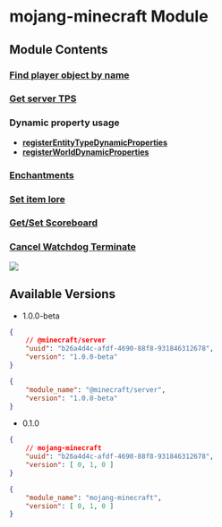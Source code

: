 # mojang-minecraft Module

## Module Contents

### [Find player object by name](./find_player_by_name.md)

### [Get server TPS](./TicksPerSecond.js)

### Dynamic property usage
  - [**registerEntityTypeDynamicProperties**](./DynamicProperty/registerEntityTypeDynamicProperties.js)
  - [**registerWorldDynamicProperties**](./DynamicProperty/registerWorldDynamicProperties.js)

### [Enchantments](./Enchantment/enchantment.js)

### [Set item lore](./setLore/index.js)

### [Get/Set Scoreboard](./scoreboard/index.js)

### [Cancel Watchdog Terminate](./watchdog/beforeWatchdogTerminate.js)

![](https://media.discordapp.net/attachments/852517995308646410/1009680002209546240/unknown.png)

## Available Versions
- 1.0.0-beta
```json
{
    // @minecraft/server
    "uuid": "b26a4d4c-afdf-4690-88f8-931846312678",
    "version": "1.0.0-beta"
}
```
```json
{
    "module_name": "@minecraft/server",
    "version": "1.0.0-beta"
}
```
- 0.1.0
```json
{
    // mojang-minecraft
    "uuid": "b26a4d4c-afdf-4690-88f8-931846312678",
    "version": [ 0, 1, 0 ]
}
```
```json
{
    "module_name": "mojang-minecraft",
    "version": [ 0, 1, 0 ]
}
```